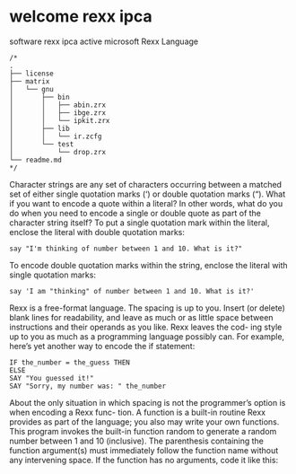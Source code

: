 # welcome rexx ipca
software rexx ipca active microsoft Rexx Language

```rexx
/*
.
├── license
├── matrix
│   └── gnu
│       ├── bin
│       │   ├── abin.zrx
│       │   ├── ibge.zrx
│       │   └── ipkit.zrx
│       ├── lib
│       │   └── ir.zcfg
│       └── test
│           └── drop.zrx
└── readme.md
*/
```

Character strings are any set of characters occurring between a matched set of either single quotation
marks (‘) or double quotation marks (“).
What if you want to encode a quote within a literal? In other words, what do you do when you need to
encode a single or double quote as part of the character string itself? To put a single quotation mark
within the literal, enclose the literal with double quotation marks:

```rexx
say "I'm thinking of number between 1 and 10. What is it?"
```
To encode double quotation marks within the string, enclose the literal with single quotation marks:

```rexx
say 'I am "thinking" of number between 1 and 10. What is it?'
```
Rexx is a free-format language. The spacing is up to you. Insert (or delete) blank lines for readability, and
leave as much or as little space between instructions and their operands as you like. Rexx leaves the cod-
ing style up to you as much as a programming language possibly can.
For example, here’s yet another way to encode the if statement:

```rexx
IF the_number = the_guess THEN
ELSE
SAY "You guessed it!"
SAY "Sorry, my number was: " the_number
```
About the only situation in which spacing is not the programmer’s option is when encoding a Rexx func-
tion. A function is a built-in routine Rexx provides as part of the language; you also may write your own
functions. This program invokes the built-in function random to generate a random number between 1
and 10 (inclusive). The parenthesis containing the function argument(s) must immediately follow the
function name without any intervening space. If the function has no arguments, code it like this:
